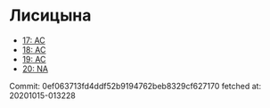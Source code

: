 # Лисицына
- [17: AC](17.md)
- [18: AC](18.md)
- [19: AC](19.md)
- [20: NA](20.md)

Commit: 0ef063713fd4ddf52b9194762beb8329cf627170
 fetched at: 20201015-013228
